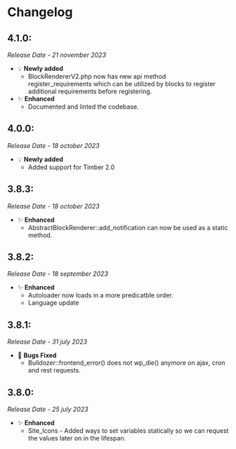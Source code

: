 # Changelog

## 4.1.0:

_Release Date - 21 november 2023_

-   💡 **Newly added**
    -   BlockRendererV2.php now has new api method register_requirements which can be utilized by blocks to register additional requirements before registering.
-   ✨ **Enhanced**
    -   Documented and linted the codebase.
## 4.0.0:

_Release Date - 18 october 2023_

-   💡 **Newly added**
    -   Added support for Timber 2.0
## 3.8.3:

_Release Date - 18 october 2023_

-   ✨ **Enhanced**
    -   AbstractBlockRenderer::add_notification can now be used as a static method.

## 3.8.2:

_Release Date - 18 september 2023_

-   ✨ **Enhanced**
    -   Autoloader now loads in a more predicatble order.
    -   Language update
    
## 3.8.1:

_Release Date - 31 july 2023_

-   🐛 **Bugs Fixed**
    -   Bulldozer::frontend_error() does not wp_die() anymore on ajax, cron and rest requests.

## 3.8.0:

_Release Date - 25 july 2023_

-   ✨ **Enhanced**
    -   Site_Icons - Added ways to set variables statically so we can request the values later on in the lifespan.